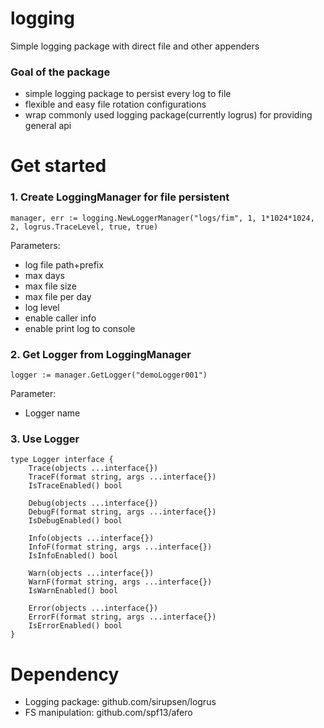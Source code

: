 # logging

Simple logging package with direct file and other appenders

### Goal of the package

* simple logging package to persist every log to file
* flexible and easy file rotation configurations
* wrap commonly used logging package(currently logrus) for providing general api

# Get started

### 1. Create LoggingManager for file persistent

`manager, err := logging.NewLoggerManager("logs/fim", 1, 1*1024*1024, 2, logrus.TraceLevel, true, true)`

Parameters:

* log file path+prefix
* max days
* max file size
* max file per day
* log level
* enable caller info
* enable print log to console

### 2. Get Logger from LoggingManager

`logger := manager.GetLogger("demoLogger001")`

Parameter:

* Logger name

### 3. Use Logger

```text
type Logger interface {
	Trace(objects ...interface{})
	TraceF(format string, args ...interface{})
	IsTraceEnabled() bool

	Debug(objects ...interface{})
	DebugF(format string, args ...interface{})
	IsDebugEnabled() bool

	Info(objects ...interface{})
	InfoF(format string, args ...interface{})
	IsInfoEnabled() bool

	Warn(objects ...interface{})
	WarnF(format string, args ...interface{})
	IsWarnEnabled() bool

	Error(objects ...interface{})
	ErrorF(format string, args ...interface{})
	IsErrorEnabled() bool
}
```

# Dependency

* Logging package: github.com/sirupsen/logrus
* FS manipulation: github.com/spf13/afero

